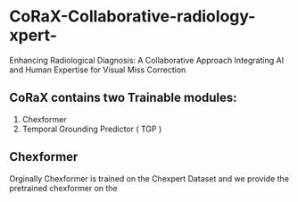 # CoRaX-Collaborative-radiology-xpert-
Enhancing Radiological Diagnosis: A Collaborative Approach Integrating AI and Human Expertise for Visual Miss Correction


## CoRaX contains two Trainable  modules:

1) Chexformer
2) Temporal Grounding Predictor ( TGP )

## Chexformer

Orginally Chexformer is trained on the Chexpert Dataset and we provide the pretrained chexformer on the 

   
